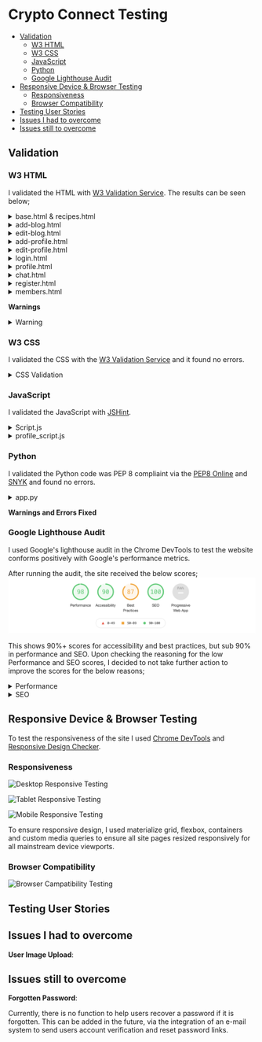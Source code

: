 # Crypto Connect Testing

- [Validation](#validation)
  * [W3 HTML](#w3-html)
  * [W3 CSS](#w3-css)
  * [JavaScript](#javascript)
  * [Python](#python)
  * [Google Lighthouse Audit](#google-lighthouse-audit)
- [Responsive Device & Browser Testing](#responsive-device--browser-testing)
  * [Responsiveness](#responsiveness)
  * [Browser Compatibility](#browser-compatibility)
- [Testing User Stories](#testing-user-stories)
- [Issues I had to overcome](#issues-i-had-to-overcome)
- [Issues still to overcome](#issues-still-to-overcome)

## Validation

### W3 HTML

I validated the HTML with [W3 Validation Service](https://validator.w3.org/). The results can be seen below;

<details>
<summary>base.html & recipes.html</summary>

![Base & Members](assets/README/validation/html/memebers.PNG)
</details>
<details>
<summary>add-blog.html</summary>

![Add Blog](assets/README/validation/html/add-blog.PNG)
</details>
<details>
<summary>edit-blog.html</summary>

![Edit Blog](assets/README/validation/html/edit-blog.PNG)
</details>
<details>
<summary>add-profile.html</summary>

![Blog](assets/README/validation/html/edit-recipe.PNG)
</details>
<details>
<summary>edit-profile.html</summary>

![Login](assets/README/validation/login.png)
</details>
<details>
<summary>login.html</summary>

![Profile](assets/README/validation/html/manage-categories.PNG)
</details>
<details>
<summary>profile.html</summary>

![Add Profile](assets/README/validation/html/profile.PNG)
</details>
<details>
<summary>chat.html</summary>

![Chat](assets/README/validation/chat.png)
</details>
<details>
<summary>register.html</summary>

![Register](assets/README/validation/register.png)
</details>

</details>
<details>
<summary>members.html</summary>

![Members](assets/README/validation/members.png)
</details>


**Warnings**



<details>
<summary>Warning</summary>

![Warnings](assets/README/validation/)
</details>

### W3 CSS

I validated the CSS with the [W3 Validation Service](https://jigsaw.w3.org/css-validator/) and it found no errors.

<details>
<summary>CSS Validation</summary>

![Style.css](assets/README/validation/style.png)
</details>

### JavaScript

I validated the JavaScript with [JSHint](https://jshint.com/).

<details>
<summary>Script.js</summary>

![script.js](assets/README/validation/script.png)
</details>
<details>
<summary>profile_script.js</summary>

![profile_script.js](assets/README/validation/profile_script.png)
</details>



### Python

I validated the Python code was PEP 8 compliaint via the [PEP8 Online](http://pep8online.com/) and [SNYK](https://snyk.io/product/open-source-security-management/) and found no errors.

<details>
<summary>app.py</summary>

![app.py](assets/README/validation/pep8.png)
</details>

**Warnings and Errors Fixed**



### Google Lighthouse Audit

I used Google's lighthouse audit in the Chrome DevTools to test the website conforms positively with Google's performance metrics.

After running the audit, the site received the below scores;
![Google Lighthouse Audit](assets/README/validation/gla.png)

This shows 90%+ scores for accessibility and best practices, but sub 90% in performance and SEO. 
Upon checking the reasoning for the low Performance and SEO scores, I decided to not take further action to improve the scores for the below reasons;

<details>
<Summary>Performance</Summary>

![Performance Score](assets/README/validation/google-lighthouse-audit/performance.PNG)

The driving factors to the low-performance score are the 'Eliminate Render Blocking Resources' and 'Remove Unused JavaScript'. However, the sources driving these are external resources, such as Materialize and jQuery. Therefore as the underlying cause is due to third party scripts, no further on-site optimisation is suitable.

</details>
<details>
<Summary>SEO</Summary>

![Performance Score](assets/README/validation/google-lighthouse-audit/SEO.PNG)

The two driving factors in the low SEO score are 'uncrawlable links' and 'robots.txt is not valid'. 
The uncrawable links are the pagination links on the recipes page, which are auto-generated by flask-pagination. These links are not necessarily needed for crawling, as a properly optimised robots.txt file will ensure each recipe page (recipe-details) would be crawled by search engines.

The invalid robots.txt is being flagged, as no robots.txt file has been created. The purpose of a robots.txt file to provide search engines information on your site and directions on how to crawl your pages.  If this project were for commercial or public purposes, an optimised robots.txt file would be an important inclusion. 

However, as this is a personal project, not meant for discovery on search engines, no robots.txt should be created.

</details>

## Responsive Device & Browser Testing

To test the responsiveness of the site I used [Chrome DevTools](https://developers.google.com/web/tools/chrome-devtools) and [Responsive Design Checker](https://www.responsivedesignchecker.com/).

### Responsiveness
![Desktop Responsive Testing](assets/README/validation/responsiveness/desktop.PNG)

![Tablet Responsive Testing](assets/README/validation/responsiveness/tablet.PNG)

![Mobile Responsive Testing](assets/README/validation/responsiveness/mobile.PNG)

To ensure responsive design, I used materialize grid, flexbox, containers and custom media queries to ensure all site pages resized responsively for all mainstream device viewports.

### Browser Compatibility
![Browser Campatibility Testing](assets/README/validation/browser-compatibility/browser-testing.PNG)


## Testing User Stories


## Issues I had to overcome
**User Image Upload**:

   

## Issues still to overcome
**Forgotten Password**:

   Currently, there is no function to help users recover a password if it is forgotten. This can be added in the future, via the integration of an e-mail system to send users account verification and reset password links.

